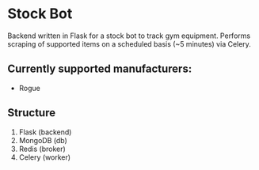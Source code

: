 # Stock Bot
Backend written in Flask for a stock bot to track gym equipment. 
Performs scraping of supported items on a scheduled basis (~5 minutes) via Celery.

## Currently supported manufacturers:
- Rogue

## Structure
1. Flask (backend) 
2. MongoDB (db)
3. Redis (broker)
4. Celery (worker)